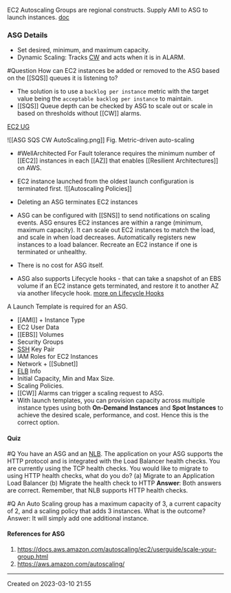 EC2 Autoscaling Groups are regional constructs. Supply AMI to ASG to launch instances.
[doc](https://aws.amazon.com/ec2/autoscaling/)
### ASG Details
- Set desired, minimum, and maximum capacity.
- Dynamic Scaling: Tracks [CW](CW.md) and acts when it is in ALARM.

#Question How can EC2 instances be added or removed to the ASG based on the [[SQS]] queues it is listening to?
-  The solution is to use a `backlog per instance` metric with the target value being the `acceptable backlog per instance` to maintain.
- [[SQS]] Queue depth can be checked by ASG to scale out or scale in based on thresholds without [[CW]] alarms.

[EC2 UG](https://docs.aws.amazon.com/autoscaling/ec2/userguide/as-using-sqs-queue.html)

![[ASG SQS CW AutoScaling.png]]
Fig. Metric-driven auto-scaling

- #WellArchitected For Fault tolerance requires the minimum number of [[EC2]] instances in each [[AZ]] that enables [[Resilient Architectures]] on AWS.
- EC2 instance launched from the oldest launch configuration is terminated first.
![[Autoscaling Policies]]

- Deleting an ASG terminates EC2 instances
- ASG can be configured with [[SNS]] to send notifications on scaling events.
ASG ensures EC2 instances are within a range (minimum, maximum capacity).
It can scale out EC2 instances to match the load, and scale in when load decreases.
Automatically registers new instances to a load balancer.
Recreate an EC2 instance if one is terminated or unhealthy.
- There is no cost for ASG itself.
- ASG also supports Lifecycle hooks - that can take a snapshot of an EBS volume if an EC2 instance gets terminated, and restore it to another AZ via another lifecycle hook. [more on Lifecycle Hooks](https://docs.aws.amazon.com/autoscaling/ec2/userguide/lifecycle-hooks.html)

A Launch Template is required for an ASG.
- [[AMI]] + Instance Type
- EC2 User Data
- [[EBS]] Volumes
- Security Groups
- [SSH](SSH.md) Key Pair
- IAM Roles for EC2 Instances
- Network + [[Subnet]] 
- [ELB](ELB.md) Info
- Initial Capacity, Min and Max Size.
- Scaling Policies.
- [[CW]] Alarms can trigger a scaling request to ASG.
- With launch templates, you can provision capacity across multiple instance types using both **On-Demand Instances** and **Spot Instances** to achieve the desired scale, performance, and cost. Hence this is the correct option.

#### Quiz
#Q  You have an ASG and an [NLB](ELB.md#NLB). The application on your ASG supports the HTTP protocol and is integrated with the Load Balancer health checks. You are currently using the TCP health checks. You would like to migrate to using HTTP health checks, what do you do?
(a) Migrate to an Application Load Balancer
(b) Migrate the health check to HTTP
**Answer**: Both answers are correct. Remember, that NLB supports HTTP health checks.

#Q An Auto Scaling group has a maximum capacity of 3, a current capacity of 2, and a scaling policy that adds 3 instances. What is the outcome?
Answer: It will simply add one additional instance.

#### References for ASG
1. https://docs.aws.amazon.com/autoscaling/ec2/userguide/scale-your-group.html
2. https://aws.amazon.com/autoscaling/
---
Created on 2023-03-10 21:55